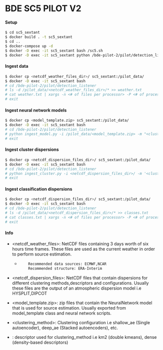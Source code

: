 # BDE SC5 PILOT V2

#### Setup
```sh
$ cd sc5_sextant
$ docker build . -t sc5_sextant
$ cd ..
$ docker-compose up -d
$ docker -D exec -it sc5_sextant bash /sc5.sh
$ docker -D exec -it sc5_sextant python /bde-pilot-2/pilot/detection_listener/dfs_init.py
```

#### Ingest data
```sh
$ docker cp <netcdf_weather_files_dir>/ sc5_sextant:/pilot_data/
$ docker -D exec -it sc5_sextant bash
# cd /bde-pilot-2/pilot/detection_listener
# ls -d /pilot_data/<netcdf_weather_files_dir>/* >> weather.txt
# cat weather.txt | xargs -n <# of files per processor> -P <# of processors> python ingest_weather.py
# exit
```
#### Ingest neural network models
```sh
$ docker cp <model_template.zip> sc5_sextant:/pilot_data/
$ docker -D exec -it sc5_sextant bash
# cd /bde-pilot-2/pilot/detection_listener
# python ingest_model.py -i /pilot_data/<model_template.zip> -m "<clustering/classification method>" -ht "<html_repr>"
# exit
```

#### Ingest cluster dispersions
```sh
$ docker cp <netcdf_dispersion_files_dir>/ sc5_sextant:/pilot_data/
$ docker -D exec -it sc5_sextant bash
# cd /bde-pilot-2/pilot/detection_listener
# python ingest_cluster.py -i <netcdf_dispersion_files_dir>/ -m '<clustering_method>' -d '<descriptor>' -hp <hdfs_path>
# exit
```

#### Ingest classification dispersions
```sh
$ docker cp <netcdf_dispersion_files_dir>/ sc5_sextant:/pilot_data/
$ docker -D exec -it sc5_sextant bash
# cd /bde-pilot-2/pilot/detection_listener
# ls -d /pilot_data/<netcdf_dispersion_files_dir>/* >> classes.txt
# cat classes.txt | xargs -n <# of files per processor> -P <# of processors> python ingest_class.py
# exit
```

#### Info
- <netcdf_weather_files>: NetCDF files containing 3 days worth of six hours time frames. These files are used as the current weather in order to perform source estimation.
  - ```sh
        Recommended data sources: ECMWF,NCAR
        Recommended structure: ERA-Interim
    ```
- <netcdf_dispersion_files>: NetCDF files that contain dispersions for different clustering methods,descriptors and configurations. Usually these files are the output of an atmospheric dispersion model i.e HYSPLIT,DIPCOT

- <model_template.zip>: zip files that contain the NeuralNetwork model that is used for source estimation. Usually exported from model_template class and neural network scripts.

- <clustering_method>: Clustering configuration i.e shallow_ae (Single autoencoder), deep_ae (Stacked autoencoders), etc.

- <descriptor>: descriptor used for clustering_method i.e km2 (double kmeans), dense (density-based descriptors)
